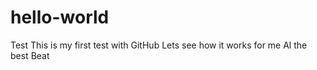 # hello-world
Test
This is my first test with GitHub
Lets see how it works for me
Al the best 
Beat
